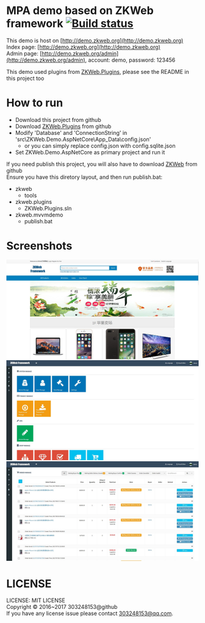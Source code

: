 # MPA demo based on ZKWeb framework [![Build status](https://ci.appveyor.com/api/projects/status/vjg985iy47lkvi8b?svg=true)](https://ci.appveyor.com/project/303248153/zkweb-demo)

This demo is host on [http://demo.zkweb.org](http://demo.zkweb.org)<br/>
Index page: [http://demo.zkweb.org](http://demo.zkweb.org)<br/>
Admin page: [http://demo.zkweb.org/admin](http://demo.zkweb.org/admin), account: demo, password: 123456<br/>

This demo used plugins from [ZKWeb.Plugins](https://github.com/zkweb-framework/ZKWeb.Plugins), please see the README in this project too

# How to run

- Download this project from github
- Download [ZKWeb.Plugins](https://github.com/zkweb-framework/ZKWeb.Plugins) from github
- Modify 'Database' and 'ConnectionString' in 'src\ZKWeb.Demo.AspNetCore\App_Data\config.json'
  - or you can simply replace config.json with config.sqlite.json
- Set ZKWeb.Demo.AspNetCore as primary project and run it

If you need publish this project, you will also have to download [ZKWeb](https://github.com/zkweb-framework/ZKWeb) from github<br/>
Ensure you have this diretory layout, and then run publish.bat:

- zkweb
  - tools
- zkweb.plugins
  - ZKWeb.Plugins.sln
- zkweb.mvvmdemo
  - publish.bat

# Screenshots

![00001](screenshots/00001.jpg)
![00002](screenshots/00002.jpg)
![00003](screenshots/00003.jpg)

# LICENSE

LICENSE: MIT LICENSE<br/>
Copyright © 2016~2017 303248153@github<br/>
If you have any license issue please contact 303248153@qq.com.<br/>
